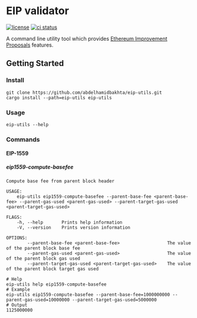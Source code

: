 # EIP validator

[![license](https://img.shields.io/badge/license-Apache--2.0-blue)](https://github.com/abdelhamidbakhta/eip-utils)
[![ci status](https://github.com/abdelhamidbakhta/eip-utils/workflows/ci/badge.svg)](https://github.com/abdelhamidbakhta/eip-utils/actions)

A command line utility tool which provides [Ethereum Improvement
Proposals](https://eips.ethereum.org) features.

## Getting Started

### Install

```console
git clone https://github.com/abdelhamidbakhta/eip-utils.git
cargo install --path=eip-utils eip-utils
```

### Usage

```console
eip-utils --help
```

### Commands

#### EIP-1559

##### eip1559-compute-basefee

```
Compute base fee from parent block header

USAGE:
    eip-utils eip1559-compute-basefee --parent-base-fee <parent-base-fee> --parent-gas-used <parent-gas-used> --parent-target-gas-used <parent-target-gas-used>

FLAGS:
    -h, --help       Prints help information
    -V, --version    Prints version information

OPTIONS:
        --parent-base-fee <parent-base-fee>                  The value of the parent block base fee
        --parent-gas-used <parent-gas-used>                  The value of the parent block gas used
        --parent-target-gas-used <parent-target-gas-used>    The value of the parent block target gas used
```

```console
# Help
eip-utils help eip1559-compute-basefee
# Example 
eip-utils eip1559-compute-basefee --parent-base-fee=1000000000 --parent-gas-used=10000000 --parent-target-gas-used=5000000
# Output
1125000000
```